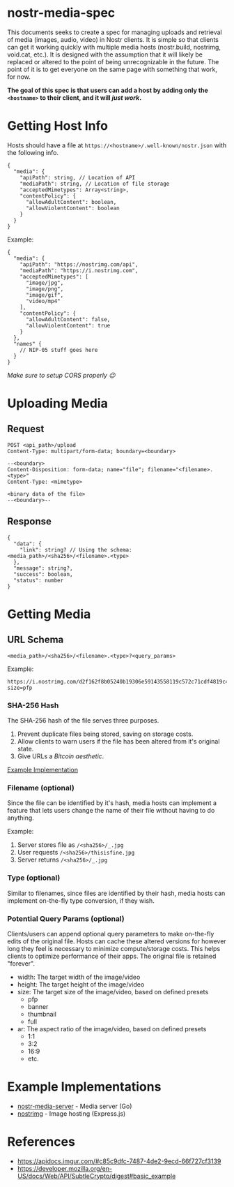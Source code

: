 # nostr-media-spec

This documents seeks to create a spec for managing uploads and retrieval of media (images, audio, video) in Nostr clients. It is simple so that clients can get it working quickly with multiple media hosts (nostr.build, nostrimg, void.cat, etc.). It is designed with the assumption that it will likely be replaced or altered to the point of being unrecognizable in the future. The point of it is to get everyone on the same page with something that work, for now.

**The goal of this spec is that users can add a host by adding only the `<hostname>` to their client, and it will *just work*.**
  
# Getting Host Info

Hosts should have a file at `https://<hostname>/.well-known/nostr.json` with the following info.

```
{
  "media": {
    "apiPath": string, // Location of API
    "mediaPath": string, // Location of file storage
    "acceptedMimetypes": Array<string>,
    "contentPolicy": {
      "allowAdultContent": boolean,
      "allowViolentContent": boolean
    }
  }
}
```

Example:
```
{
  "media": {
    "apiPath": "https://nostrimg.com/api",
    "mediaPath": "https://i.nostrimg.com",
    "acceptedMimetypes": [
      "image/jpg",
      "image/png",
      "image/gif",
      "video/mp4"
    ],
    "contentPolicy": {
      "allowAdultContent": false,
      "allowViolentContent": true
    }
  },
  "names" {
    // NIP-05 stuff goes here
  }
}
```

*Make sure to setup CORS properly 😉*

# Uploading Media

## Request

```
POST <api_path>/upload
Content-Type: multipart/form-data; boundary=<boundary>

--<boundary>
Content-Disposition: form-data; name="file"; filename="<filename>.<type>"
Content-Type: <mimetype>

<binary data of the file>
--<boundary>--
```

## Response

```
{
  "data": {
    "link": string? // Using the schema: <media_path>/<sha256>/<filename>.<type>
  },
  "message": string?,
  "success": boolean,
  "status": number
}
```

# Getting Media

## URL Schema

```
<media_path>/<sha256>/<filename>.<type>?<query_params>
```
Example:
```
https://i.nostrimg.com/d2f162f8b05240b19306e59143558119c572c71cdf4819c48193a5b79842b8fc/image.jpg?size=pfp
```

### SHA-256 Hash

The SHA-256 hash of the file serves three purposes.
1. Prevent duplicate files being stored, saving on storage costs.
2. Allow clients to warn users if the file has been altered from it's original state.
3. Give URLs a *Bitcoin aesthetic*.

[Example Implementation](https://codepen.io/dulldrums/pen/RqVrRr)

### Filename (optional)

Since the file can be identified by it's hash, media hosts can implement a feature that lets users change the name of their file without having to do anything.

Example:
1. Server stores file as `/<sha256>/_.jpg`
2. User requests `/<sha256>/thisisfine.jpg`
3. Server returns `/<sha256>/_.jpg`

### Type (optional)

Similar to filenames, since files are identified by their hash, media hosts can implement on-the-fly type conversion, if they wish.

### Potential Query Params (optional)

Clients/users can append optional query parameters to make on-the-fly edits of the original file. Hosts can cache these altered versions for however long they feel is necessary to minimize compute/storage costs. This helps clients to optimize performance of their apps. The original file is retained "forever".

- width: The target width of the image/video
- height: The target height of the image/video
- size: The target size of the image/video, based on defined presets
  - pfp
  - banner
  - thumbnail
  - full
- ar: The aspect ratio of the image/video, based on defined presets
  - 1:1
  - 3:2
  - 16:9
  - etc.

# Example Implementations

- [nostr-media-server](https://github.com/bndw/nostr-media-server) - Media server (Go)
- [nostrimg](https://github.com/michaelhall923/nostrimg) - Image hosting (Express.js)

# References

- https://apidocs.imgur.com/#c85c9dfc-7487-4de2-9ecd-66f727cf3139
- https://developer.mozilla.org/en-US/docs/Web/API/SubtleCrypto/digest#basic_example
